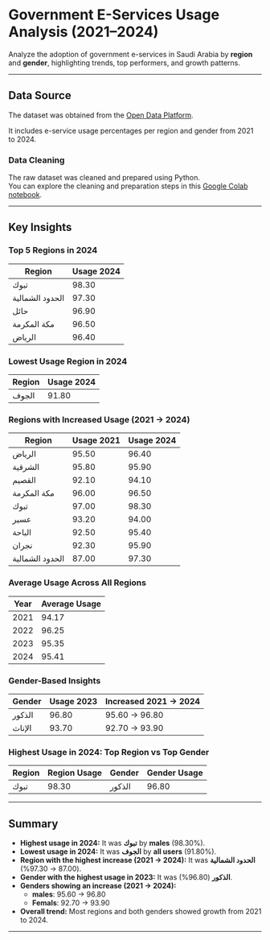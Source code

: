 # Government E-Services Usage Analysis (2021–2024)

Analyze the adoption of government e-services in Saudi Arabia by **region** and **gender**, highlighting trends, top performers, and growth patterns.

---

## Data Source

The dataset was obtained from the [Open Data Platform](https://open.data.gov.sa/en/datasets/view/32471994-927e-487f-bbe9-c9b1ac22cac3/resources).  

It includes e-service usage percentages per region and gender from 2021 to 2024.

### Data Cleaning
The raw dataset was cleaned and prepared using Python.  
You can explore the cleaning and preparation steps in this [Google Colab notebook](https://colab.research.google.com/drive/1tkwdIN7vW0N55tUhtV5RGMxNig-IE6p5?usp=sharing).

---

## Key Insights

### Top 5 Regions in 2024
| Region           | Usage 2024 |
|-----------------|------------|
| تبوك            | 98.30      |
| الحدود الشمالية | 97.30      |
| حائل            | 96.90      |
| مكة المكرمة      | 96.50      |
| الرياض          | 96.40      |

### Lowest Usage Region in 2024
| Region | Usage 2024 |
|--------|------------|
| الجوف  | 91.80      |

### Regions with Increased Usage (2021 → 2024)
| Region           | Usage 2021 | Usage 2024 |
|-----------------|------------|------------|
| الرياض          | 95.50      | 96.40      |
| الشرقية         | 95.80      | 95.90      |
| القصيم          | 92.10      | 94.10      |
| مكة المكرمة      | 96.00      | 96.50      |
| تبوك            | 97.00      | 98.30      |
| عسير            | 93.20      | 94.00      |
| الباحة           | 92.50      | 95.40      |
| نجران           | 92.30      | 95.90      |
| الحدود الشمالية | 87.00      | 97.30      |

### Average Usage Across All Regions
| Year | Average Usage |
|------|---------------|
| 2021 | 94.17         |
| 2022 | 96.25         |
| 2023 | 95.35         |
| 2024 | 95.41         |

### Gender-Based Insights
| Gender | Usage 2023 | Increased 2021 → 2024 |
|--------|------------|----------------------|
| الذكور | 96.80      | 95.60 → 96.80        |
| الإناث | 93.70      | 92.70 → 93.90        |

### Highest Usage in 2024: Top Region vs Top Gender
| Region | Region Usage | Gender | Gender Usage |
|--------|--------------|--------|--------------|
| تبوك  | 98.30        | الذكور | 96.80        |
---

##  Summary

- **Highest usage in 2024:** It was **تبوك** by **males** (98.30%).  
- **Lowest usage in 2024:** It was **الجوف** by **all users** (91.80%).  
- **Region with the highest increase (2021 → 2024):** It was **الحدود الشمالية** (87.00 → 97.30%).  
- **Gender with the highest usage in 2023:** It was **الذكور** (96.80%).  
- **Genders showing an increase (2021 → 2024):**  
  - **males**: 95.60 → 96.80  
  - **Femals**: 92.70 → 93.90  
- **Overall trend:** Most regions and both genders showed growth from 2021 to 2024.  

---
